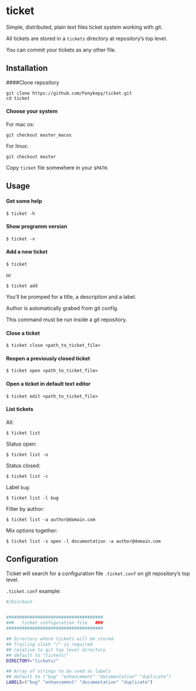 # ticket
Simple, distributed, plain text files ticket system working with git.

All tickets are stored in a `tickets` directory at repository’s top level.

You can commit your tickets as any other file.

## Installation

####Clone repository
```
git clone https://github.com/Fenykepy/ticket.git
cd ticket
```

#### Choose your system

For mac os:
```
git checkout master_macos
```

For linux:
```
git checkout master
```

Copy `ticket` file somewhere in your `$PATH`.


## Usage

#### Get some help
```
$ ticket -h
```

#### Show programm version
```
$ ticket -v
```

#### Add a new ticket
```
$ ticket
```

or

```
$ ticket add
```
You’ll be promped for a title, a description and a label.

Author is automatically grabed from git config.

This command must be run inside a git repository.

#### Close a ticket
```
$ ticket close <path_to_ticket_file>
```

#### Reopen a previously closed ticket
```
$ ticket open <path_to_ticket_file>
```

#### Open a ticket in default text editor
```
$ ticket edit <path_to_ticket_file>
```
#### List tickets
All:
```
$ ticket list
```

Status open:
```
$ ticket list -o
```

Status closed:
```
$ ticket list -c
```

Label `bug`:
```
$ ticket list -l bug
```

Filter by author:
```
$ ticket list -a author@domain.com
```

Mix options together:
```
$ ticket list -s open -l documentation -a author@domain.com
```

## Configuration

Ticket will search for a configuration file `.ticket.conf` on git repository’s top level.

 `.ticket.conf` example:

```bash
#/bin/bash


#####################################
###   ticket configuration file   ###
#####################################

## Directory where tickets will be stored
## Trailing slash "/" is required
## relative to git top level directory
## default to "tickets/"
DIRECTORY="tickets/"

## Array of strings to be used as labels
## default to ("bug" "enhancement" "documentation" "duplicate")
LABELS=("bug" "enhancement" "documentation" "duplicate")
```
